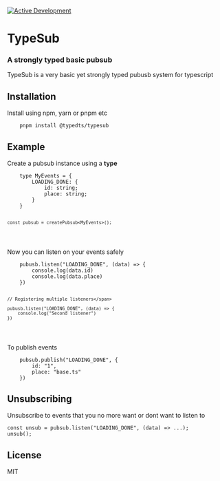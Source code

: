 <p class="has-line-data" data-line-start="0" data-line-end="1"><a href="https://gist.github.com/cheerfulstoic/d107229326a01ff0f333a1d3476e068d"><img src="https://img.shields.io/badge/Maintenance%20Level-Actively%20Developed-brightgreen.svg" alt="Active Development"></a></p>
<h1 class="code-line" data-line-start=1 data-line-end=2 ><a id="TypeSub_1"></a>TypeSub</h1>
<h3 class="code-line" data-line-start=2 data-line-end=3 ><a id="A_strongly_typed_basic_pubsub_2"></a>A strongly typed basic pubsub</h3>
<p class="has-line-data" data-line-start="4" data-line-end="5">TypeSub is a very basic yet strongly typed pubusb system for typescript</p>
<h2 class="code-line" data-line-start=6 data-line-end=7 ><a id="Installation_6"></a>Installation</h2>
<p class="has-line-data" data-line-start="8" data-line-end="9">Install using npm, yarn or pnpm etc</p>
<pre><code class="has-line-data" data-line-start="10" data-line-end="12" class="language-bash">    pnpm install @typedts/typesub
</code></pre>
<h2 class="code-line" data-line-start=13 data-line-end=14 ><a id="Example_13"></a>Example</h2>
<p class="has-line-data" data-line-start="15" data-line-end="16">Create a pubsub instance using a <strong>type</strong></p>
<pre><code class="has-line-data" data-line-start="18" data-line-end="27" class="language-js">    type MyEvents = {
        LOADING_DONE: {
            id: string;
            place: string;
        }
    }

    const pubsub = createPubsub<MyEvents>();

</code></pre>

<p class="has-line-data" data-line-start="28" data-line-end="29">Now you can listen on your events safely</p>
<pre><code class="has-line-data" data-line-start="31" data-line-end="42" class="language-js">    pubusb.listen(<span class="hljs-string">"LOADING_DONE"</span>, (data) =&gt; {
        <span class="hljs-built_in">console</span>.log(data.id)
        <span class="hljs-built_in">console</span>.log(data.place)
    })
    
    // Registering multiple listeners</span>
    
    pubusb.listen("LOADING_DONE", (data) => {
        console.log("Second listener")
    })
</code></pre>
<p class="has-line-data" data-line-start="43" data-line-end="44">To publish events</p>
<pre><code class="has-line-data" data-line-start="45" data-line-end="50" class="language-js">    pubsub.publish(<span class="hljs-string">"LOADING_DONE"</span>, {
        id: <span class="hljs-string">"1"</span>,
        place: <span class="hljs-string">"base.ts"</span>
    })
</code></pre>
<h2 class="code-line" data-line-start=50 data-line-end=51 ><a id="Unsubscribing_50"></a>Unsubscribing</h2>
<p class="has-line-data" data-line-start="52" data-line-end="53">Unsubscribe to events that you no more want or dont want to listen to</p>
<pre><code class="has-line-data" data-line-start="54" data-line-end="57" class="language-js"><span class="hljs-keyword">const</span> unsub = pubsub.listen(<span class="hljs-string">"LOADING_DONE"</span>, (data) =&gt; ...);
unsub();
</code></pre>
<h2 class="code-line" data-line-start=58 data-line-end=59 ><a id="License_58"></a>License</h2>
<p class="has-line-data" data-line-start="60" data-line-end="61">MIT</p>
